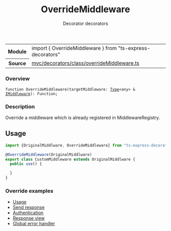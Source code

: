 <header class="symbol-info-header">    <h1 id="overridemiddleware">OverrideMiddleware</h1>    <label class="symbol-info-type-label decorator">Decorator</label>    <label class="api-type-label decorators">decorators</label>  </header>
<section class="symbol-info">      <table class="is-full-width">        <tbody>        <tr>          <th>Module</th>          <td>            <div class="lang-typescript">                <span class="token keyword">import</span> { OverrideMiddleware }                 <span class="token keyword">from</span>                 <span class="token string">"ts-express-decorators"</span>                            </div>          </td>        </tr>        <tr>          <th>Source</th>          <td>            <a href="https://romakita.github.io/ts-express-decorators/#//blob/v2.15.4/src/mvc/decorators/class/overrideMiddleware.ts#L0-L0">                mvc/decorators/class/overrideMiddleware.ts            </a>        </td>        </tr>                </tbody>      </table>    </section>

### Overview

<pre><code class="typescript-lang">function <span class="token function">OverrideMiddleware</span><span class="token punctuation">(</span>targetMiddleware<span class="token punctuation">:</span> <a href="#api/common/core/type"><span class="token">Type</span></a><<span class="token keyword">any</span>> & <a href="#api/common/mvc/imiddleware"><span class="token">IMiddleware</span></a><span class="token punctuation">)</span><span class="token punctuation">:</span> Function<span class="token punctuation">;</span></code></pre>

### Description

Override a middleware which is already registered in MiddlewareRegistry.

## Usage

```typescript
import {OriginalMiddlware, OverrideMiddleware} from "ts-express-decorators";

@OverrideMiddleware(OriginalMiddlware)
export class CustomMiddleware extends OriginalMiddlware {
  public use() {

  }
}
```

### Override examples

* [Usage](docs/middlewares/override-middleware.md)
* [Send response](docs/middlewares/override/send-response.md)
* [Authentication](docs/middlewares/override/authentication.md)
* [Response view](docs/middlewares/override/response-view.md)
* [Global error handler](docs/middlewares/override/global-error-handler.md)
